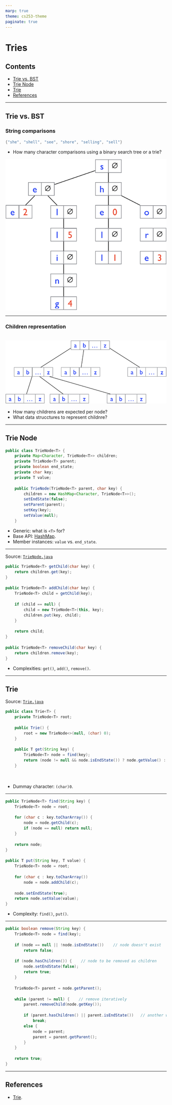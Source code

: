 ```yaml
---
marp: true
theme: cs253-theme
paginate: true
---
```


# Tries

## Contents

* [Trie vs. BST](#trie-vs.-bst)
* [Trie Node](#trie-node)
* [Trie](#trie)
* [References](#references)

---

## Trie vs. BST

### String comparisons

```java
{"she", "shell", "see", "shore", "selling", "sell"}
```
* How many character comparisons using a binary search tree or a trie?

![height:18em](img/tries-0.png)

---

### Children representation

<br>![](img/tries-1.png)
<br>

* How many childrens are expected per node?
* What data strucctures to represent childnre?

---

## Trie Node

```java
public class TrieNode<T> {
    private Map<Character, TrieNode<T>> children;
    private TrieNode<T> parent;
    private boolean end_state;
    private char key;
    private T value;

    public TrieNode(TrieNode<T> parent, char key) {
        children = new HashMap<Character, TrieNode<T>>();
        setEndState(false);
        setParent(parent);
        setKey(key);
        setValue(null);
    }
```

* Generic: what is `<T>` for?
* Base API: [HashMap](https://docs.oracle.com/en/java/javase/12/docs/api/java.base/java/util/HashMap.html).
* Member instances: `value` vs. `end_state`.

---

Source: [`TrieNode.java`](../src/main/java/edu/emory/cs/trie/TrieNode.java)

```java
public TrieNode<T> getChild(char key) {
    return children.get(key);
}

public TrieNode<T> addChild(char key) {
    TrieNode<T> child = getChild(key);

    if (child == null) {
        child = new TrieNode<T>(this, key);
        children.put(key, child);
    }

    return child;
}

public TrieNode<T> removeChild(char key) {
    return children.remove(key);
}
```

* Complexities: `get()`, `add()`, `remove()`.

---

## Trie

Source: [`Trie.java`](../src/main/java/edu/emory/cs/trie/Trie.java)

```java
public class Trie<T> {
    private TrieNode<T> root;

    public Trie() {
        root = new TrieNode<>(null, (char) 0);
    }

    public T get(String key) {
        TrieNode<T> node = find(key);
        return (node != null && node.isEndState()) ? node.getValue() : null;
    }

    
```

* Dummay character: `(char)0`.

---

```java
public TrieNode<T> find(String key) {
    TrieNode<T> node = root;

    for (char c : key.toCharArray()) {
        node = node.getChild(c);
        if (node == null) return null;
    }

    return node;
}

public T put(String key, T value) {
    TrieNode<T> node = root;

    for (char c : key.toCharArray())
        node = node.addChild(c);

    node.setEndState(true);
    return node.setValue(value);
}
```

* Complexity: `find()`, `put()`.

---

```java
public boolean remove(String key) {
    TrieNode<T> node = find(key);

    if (node == null || !node.isEndState())    // node doesn't exist
        return false;

    if (node.hasChildren()) {    // node to be removed as children
        node.setEndState(false);
        return true;
    }

    TrieNode<T> parent = node.getParent();

    while (parent != null) {    // remove iteratively
        parent.removeChild(node.getKey());

        if (parent.hasChildren() || parent.isEndState())   // another word
            break;
        else {
            node = parent;
            parent = parent.getParent();
        }
    }

    return true;
}
```

---

## References

* [Trie](https://en.wikipedia.org/wiki/Trie).
